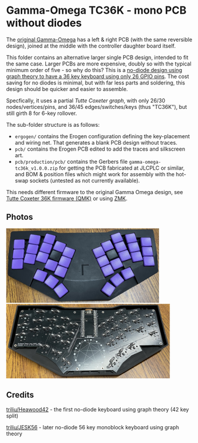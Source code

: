 
# Gamma-Omega TC36K - mono PCB without diodes

The [original Gamma-Omega](../original/) has a left & right PCB (with the same reversible design),
joined at the middle with the controller daughter board itself.

This folder contains an alternative larger single PCB design, intended to fit the same case.
Larger PCBs are more expensive, doubly so with the typical minimum order of five - so why do this?
This is a [no-diode design using graph theory to have a 36 key keyboard using only 26 GPIO
pins](https://astrobeano.blogspot.com/2025/05/ergo-mech-keyboard-wiring-using-tutte-coxeter-graph.html).
The cost saving for no diodes is minimal, but with far less parts and soldering,
this design should be quicker and easier to assemble.

Specfically, it uses a partial *Tutte Coxeter graph*, with only 26/30 nodes/vertices/pins,
and 36/45 edges/switches/keys (thus "TC36K"), but still girth 8 for 6-key rollover. 

The sub-folder structure is as follows:

* `ergogen/` contains the Erogen configuration defining the key-placement and wiring net.
  That generates a blank PCB design without traces.
* `pcb/` contains the Erogen PCB edited to add the traces and silkscreen art.
* `pcb/production/pcb/` contains the Gerbers file `gamma-omega-tc36k_v1.0.0.zip` for getting
  the PCB fabricated at JLCPLC or similar, and BOM & position files which might work for
  assembly with the hot-swap sockets (untested as not currently available).

This needs different firmware to the original Gamma Omega design, see
[Tutte Coxeter 36K firmware (QMK)](https://github.com/peterjc/qmk_userspace/tree/main/keyboards/tutte_coxeter_36k)
or using [ZMK](https://github.com/peterjc/zmk-keyboard-graph-theory/tree/main/boards/shields/tc36k).

## Photos

<img title="Assembled Gamma Omega TC36K keyboard in black and purple"
src="../images/tc36k-purple.jpg" height="200" /> <img
title="Inside the Gamma Omega TC36K with the bottom case off showing the no-diode PCB"
src="../images/tc36k-back-off.jpg" height="200" />

## Credits

[triliu/Heawood42](https://github.com/triliu/Heawood42) - the first no-diode keyboard using graph theory (42 key split)

[triliu/JESK56](https://github.com/triliu/JESK56) - later no-diode 56 key monoblock keyboard using graph theory

